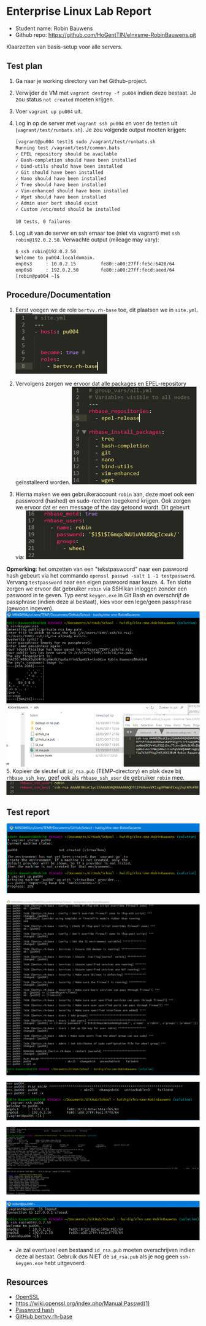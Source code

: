 # Enterprise Linux Lab Report

- Student name: Robin Bauwens 
- Github repo: <https://github.com/HoGentTIN/elnxsme-RobinBauwens.git>

Klaarzetten van basis-setup voor alle servers.

## Test plan

1. Ga naar je working directory van het Github-project.
2. Verwijder de VM met `vagrant destroy -f pu004` indien deze bestaat. Je zou status `not created` moeten krijgen.
3. Voer `vagrant up pu004` uit.
4. Log in op de server met `vagrant ssh pu004` en voer de testen uit (`vagrant/test/runbats.sh`).
Je zou volgende output moeten krijgen:

    ```
    [vagrant@pu004 test]$ sudo /vagrant/test/runbats.sh
    Running test /vagrant/test/common.bats
    ✓ EPEL repository should be available
    ✓ Bash-completion should have been installed
    ✓ bind-utils should have been installed
    ✓ Git should have been installed
    ✓ Nano should have been installed
    ✓ Tree should have been installed
    ✓ Vim-enhanced should have been installed
    ✓ Wget should have been installed
    ✓ Admin user bert should exist
    ✓ Custom /etc/motd should be installed

    10 tests, 0 failures
    ```

5. Log uit van de server en ssh ernaar toe (niet via vagrant) met `ssh robin@192.0.2.50`.
Verwachte output (mileage may vary):
    ```
    $ ssh robin@192.0.2.50
    Welcome to pu004.localdomain.
    enp0s3     : 10.0.2.15         fe80::a00:27ff:fe5c:6428/64
    enp0s8     : 192.0.2.50        fe80::a00:27ff:fecd:aeed/64
    [robin@pu004 ~]$
    ```


## Procedure/Documentation

 1. Eerst voegen we de role `bertvv.rh-base` toe, dit plaatsen we in `site.yml`.  
 ![site.yml](img/00/0.PNG)

 2. Vervolgens zorgen we ervoor dat alle packages en EPEL-repository geïnstalleerd worden.
 ![all.yml](img/00/1.PNG)

 3. Hierna maken we een gebruikeraccount `robin` aan, deze moet ook een passwoord (hashed) en sudo-rechten toegekend krijgen. Ook zorgen we ervoor dat er een message of the day getoond wordt. Dit gebeurt via:
![all.yml](img/00/2.PNG)

 **Opmerking**: het omzetten van een "tekstpaswoord" naar een paswoord hash gebeurt via het commando `openssl passwd -salt 1 -1 testpassword`. Vervang `testpassword` naar een eigen paswoord naar keuze.
 4. Ten slotte zorgen we ervoor dat gebruiker `robin` via SSH kan inloggen zonder een paswoord in te geven. Typ eerst `keygen.exe` in Git Bash en overschrijf de passphrase (indien deze al bestaat), kies voor een lege/geen passphrase (gewoon <Enter> ingeven).
 ![Git Bash](img/00/3.PNG)
 ![Git Bash](img/00/4.PNG)
 5. Kopieer de sleutel uit `id_rsa.pub` (TEMP-directory) en plak deze bij `rhbase_ssh_key`, geef ook als `rhbase_ssh_user` de gebruiker `robin` mee.
 ![all.yml](img/00/5.PNG)
 

## Test report

![Git Bash](img/00/8.PNG)

![Git Bash](img/00/9.PNG)

![Git Bash](img/00/6.PNG)

![Git Bash](img/00/7.PNG)

![Git Bash](img/00/10.PNG)

- Je zal eventueel een bestaand `id_rsa.pub` moeten overschrijven indien deze al bestaat. Gebruik dus NIET de `id_rsa.pub` als je nog geen `ssh-keygen.exe` hebt uitgevoerd.


## Resources

- [OpenSSL](https://serverfault.com/questions/574586/what-is-the-purpose-of-openssl-passwd)
- https://wiki.openssl.org/index.php/Manual:Passwd(1)
- [Password hash](https://ma.ttias.be/how-to-generate-a-passwd-password-hash-via-the-command-line-on-linux/)
- [GitHub bertvv.rh-base](https://github.com/bertvv/ansible-role-rh-base)